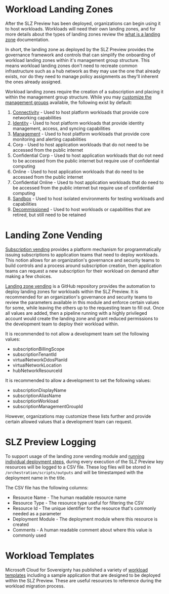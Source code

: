 # Workload Landing Zones

After the SLZ Preview has been deployed, organizations can begin using it to host workloads. Workloads will need their own landing zones, and for more details about the types of landing zones review the [what is a landing zone](https://learn.microsoft.com/azure/cloud-adoption-framework/ready/landing-zone/#platform-landing-zones-vs-application-landing-zones) documentation.

In short, the landing zone as deployed by the SLZ Preview provides the governance framework and controls that can simplify the onboarding of workload landing zones within it's management group structure. This means workload landing zones don't need to recreate common infrastructure such as a hub network as they may use the one that already exists, nor do they need to manage policy assignments as they'll inherent the ones already assigned.

Workload landing zones require the creation of a subscription and placing it within the management group structure. While you may [customize the management groups](Expanding-SLZ-ManagementGroups.md) available, the following exist by default:

1. [Connectivity](https://learn.microsoft.com/azure/cloud-adoption-framework/ready/azure-best-practices/connectivity-to-azure) - Used to host platform workloads that provide core networking capabilities
2. [Identity](https://learn.microsoft.com/azure/cloud-adoption-framework/decision-guides/identity/) - Used to host platform workloads that provide identity management, access, and syncing capabilities
3. [Management](https://learn.microsoft.com/azure/cloud-adoption-framework/manage/monitor/) - Used to host platform workloads that provide core monitoring and alerting capabilities
4. Corp - Used to host application workloads that do not need to be accessed from the public internet
5. Confidential Corp - Used to host application workloads that do not need to be accessed from the public internet but require use of confidential computing
6. Online - Used to host application workloads that do need to be accessed from the public internet
7. Confidential Online - Used to host application workloads that do need to be accessed from the public internet but require use of confidential computing
8. [Sandbox](https://learn.microsoft.com/azure/cloud-adoption-framework/ready/considerations/sandbox-environments) - Used to host isolated environments for testing workloads and capabilities
9. [Decommissioned](https://learn.microsoft.com/azure/cloud-adoption-framework/migrate/migration-considerations/optimize/decommission) - Used to host workloads or capabilities that are retired, but still need to be retained

# Landing Zone Vending

[Subscription vending](https://learn.microsoft.com/azure/cloud-adoption-framework/ready/landing-zone/design-area/subscription-vending) provides a platform mechanism for programmatically issuing subscriptions to application teams that need to deploy workloads. This notion allows for an organization's governance and security teams to build controls and a process around subscription creation, then application teams can request a new subscription for their workload on demand after making a few choices.

[Landing zone vending](https://github.com/Azure/bicep-lz-vending) is a GitHub repository provides the automation to deploy landing zones for workloads within the SLZ Preview. It is recommended for an organization's governance and security teams to review the parameters available in this module and enforce certain values for some, while leaving the others up to the requesting team to fill out. Once all values are added, then a pipeline running with a highly privileged account would create the landing zone and grant reduced permissions to the development team to deploy their workload within.

It is recommended to not allow a development team set the following values:

* subscriptionBillingScope
* subscriptionTenantId
* virtualNetworkDdosPlanId
* virtualNetworkLocation
* hubNetworkResourceId

It is recommended to allow a development to set the following values:

* subscriptionDisplayName
* subscriptionAliasName
* subscriptionWorkload
* subscriptionManagementGroupId

However, organizations may customize these lists further and provide certain allowed values that a development team can request.

# SLZ Preview Logging

To support usage of the landing zone vending module and [running individual deployment steps](Pipeline-Deployments.md), during every execution of the SLZ Preview key resources will be logged to a CSV file. These log files will be stored in `/orchestration/scripts/outputs` and will be timestamped with the deployment name in the title.

The CSV file has the following columns:
* Resource Name - The human readable resource name
* Resource Type - The resource type useful for filtering the CSV
* Resource Id - The unique identifier for the resource that's commonly needed as a parameter
* Deployment Module - The deployment module where this resource is created
* Comments - A human readable comment about where this value is commonly used

# Workload Templates

Microsoft Cloud for Sovereignty has published a variety of [workload templates](https://github.com/Azure/cloud-for-sovereignty-quickstarts) including a sample application that are designed to be deployed within the SLZ Preview. These are useful resources to reference during the workload migration process.
